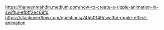 
https://haneenmahdin.medium.com/how-to-create-a-ripple-animation-in-swiftui-efbff2e469fd
https://stackoverflow.com/questions/74550149/swiftui-ripple-effect-animation

